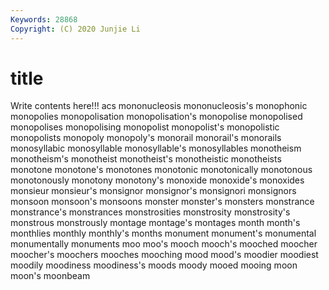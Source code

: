 ```yaml
---
Keywords: 28868
Copyright: (C) 2020 Junjie Li
---
```


# title

Write contents here!!!
acs
mononucleosis 
mononucleosis's 
monophonic 
monopolies 
monopolisation 
monopolisation's 
monopolise 
monopolised 
monopolises 
monopolising
monopolist 
monopolist's 
monopolistic 
monopolists 
monopoly 
monopoly's 
monorail 
monorail's 
monorails 
monosyllabic
monosyllable 
monosyllable's 
monosyllables 
monotheism 
monotheism's 
monotheist 
monotheist's 
monotheistic 
monotheists 
monotone
monotone's 
monotones 
monotonic 
monotonically 
monotonous 
monotonously 
monotony 
monotony's 
monoxide 
monoxide's
monoxides 
monsieur 
monsieur's 
monsignor 
monsignor's 
monsignori 
monsignors 
monsoon 
monsoon's 
monsoons
monster 
monster's 
monsters 
monstrance 
monstrance's 
monstrances 
monstrosities 
monstrosity 
monstrosity's 
monstrous
monstrously 
montage 
montage's 
montages 
month 
month's 
monthlies 
monthly 
monthly's 
months
monument 
monument's 
monumental 
monumentally 
monuments 
moo 
moo's 
mooch 
mooch's 
mooched
moocher 
moocher's 
moochers 
mooches 
mooching 
mood 
mood's 
moodier 
moodiest 
moodily
moodiness 
moodiness's 
moods 
moody 
mooed 
mooing 
moon 
moon's 
moonbeam 
